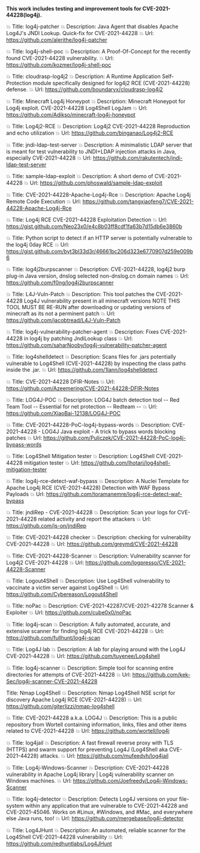 **This work includes testing and improvement tools for CVE-2021-44228(log4j).**

💥 Title: log4j-patcher
💥 Description: Java Agent that disables Apache Log4J's JNDI Lookup. Quick-fix for CVE-2021-44228
💥 Url: https://github.com/alerithe/log4j-patcher


💥 Title: log4j-shell-poc
💥 Description: A Proof-Of-Concept for the recently found CVE-2021-44228 vulnerability.
💥 Url: https://github.com/kozmer/log4j-shell-poc


💥 Title: cloudrasp-log4j2
💥 Description: A Runtime Application Self-Protection module specifically designed for log4j2 RCE (CVE-2021-44228) defense.
💥 Url: https://github.com/boundaryx/cloudrasp-log4j2


💥 Title: Minecraft Log4j Honeypot
💥 Description: Minecraft Honeypot for Log4j exploit. CVE-2021-44228 Log4Shell LogJam
💥 Url: https://github.com/Adikso/minecraft-log4j-honeypot


💥 Title: Log4j2-RCE
💥 Description: Log4j2 CVE-2021-44228 Reproduction and echo utilization
💥 Url: https://github.com/binganao/Log4j2-RCE


💥 Title: jndi-ldap-test-server
💥 Description: A minimalistic LDAP server that is meant for test vulnerability to JNDI+LDAP injection attacks in Java, especially CVE-2021-44228
💥 Url: https://github.com/rakutentech/jndi-ldap-test-server


💥 Title: sample-ldap-exploit
💥 Description: A short demo of CVE-2021-44228
💥 Url: https://github.com/phoswald/sample-ldap-exploit


💥 Title: CVE-2021-44228-Apache-Log4j-Rce
💥 Description: Apache Log4j Remote Code Execution
💥 Url: https://github.com/tangxiaofeng7/CVE-2021-44228-Apache-Log4j-Rce


💥 Title: Log4j RCE CVE-2021-44228 Exploitation Detection
💥 Url: https://gist.github.com/Neo23x0/e4c8b03ff8cdf1fa63b7d15db6e3860b


💥 Title: Python script to detect if an HTTP server is potentially vulnerable to the log4j 0day RCE
💥 Url: https://gist.github.com/byt3bl33d3r/46661bc206d323e6770907d259e009b6


💥 Title: log4j2burpscanner
💥 Description: CVE-2021-44228, log4j2 burp plug-in Java version, dnslog selected non-dnslog.cn domain names
💥 Url: https://github.com/f0ng/log4j2burpscanner


💥 Title: L4J-Vuln-Patch
💥 Description: This tool patches the CVE-2021-44228 Log4J vulnerability present in all minecraft versions NOTE THIS TOOL MUST BE RE-RUN after downloading or updating versions of minecraft as its not a perminent patch
💥 Url: https://github.com/jacobtread/L4J-Vuln-Patch


💥 Title: log4j-vulnerability-patcher-agent
💥 Description: Fixes CVE-2021-44228 in log4j by patching JndiLookup class
💥 Url: https://github.com/saharNooby/log4j-vulnerability-patcher-agent


💥 Title: log4shelldetect
💥 Description: Scans files for .jars potentially vulnerable to Log4Shell (CVE-2021-44228) by inspecting the class paths inside the .jar.
💥 Url: https://github.com/1lann/log4shelldetect


💥 Title: CVE-2021-44228 DFIR-Notes
💥 Url: https://github.com/Azeemering/CVE-2021-44228-DFIR-Notes


💥 Title: LOG4J-POC
💥 Description: LOG4J batch detection tool -- Red Team Tool -- Essential for net protection -- Redteam --
💥 Url: https://github.com/XiaoBai-12138/LOG4J-POC


💥 Title: CVE-2021-44228-PoC-log4j-bypass-words
💥 Description: CVE-2021-44228 - LOG4J Java exploit - A trick to bypass words blocking patches
💥 Url: https://github.com/Puliczek/CVE-2021-44228-PoC-log4j-bypass-words


💥 Title: Log4Shell Mitigation tester
💥 Description: Log4Shell CVE-2021-44228 mitigation tester
💥 Url: https://github.com/lhotari/log4shell-mitigation-tester


💥 Title: log4j-rce-detect-waf-bypass
💥 Description: A Nuclei Template for Apache Log4j RCE (CVE-2021-44228) Detection with WAF Bypass Payloads
💥 Url: https://github.com/toramanemre/log4j-rce-detect-waf-bypass


💥 Title: jndiRep - CVE-2021-44228
💥 Description: Scan your logs for CVE-2021-44228 related activity and report the attackers
💥 Url: https://github.com/js-on/jndiRep


💥 Title: CVE-2021-44228 checker
💥 Description: checking for vulnerability CVE-2021-44228
💥 Url: https://github.com/greymd/CVE-2021-44228

💥 Title: CVE-2021-44228-Scanner
💥 Description: Vulnerability scanner for Log4j2 CVE-2021-44228
💥 Url: https://github.com/logpresso/CVE-2021-44228-Scanner

💥 Title: Logout4Shell
💥 Description: Use Log4Shell vulnerability to vaccinate a victim server against Log4Shell
💥 Url: https://github.com/Cybereason/Logout4Shell

💥 Title: noPac
💥 Description: CVE-2021-42287/CVE-2021-42278 Scanner & Exploiter
💥 Url: https://github.com/cube0x0/noPac

💥 Title: log4j-scan
💥 Description: A fully automated, accurate, and extensive scanner for finding log4j RCE CVE-2021-44228
💥 Url: https://github.com/fullhunt/log4j-scan

💥 Title: Log4J lab
💥 Description: A lab for playing around with the Log4J CVE-2021-44228
💥 Url: https://github.com/tuyenee/Log4shell

💥 Title: log4j-scanner
💥 Description: Simple tool for scanning entire directories for attempts of CVE-2021-44228
💥 Url: https://github.com/kek-Sec/log4j-scanner-CVE-2021-44228

Title: Nmap Log4Shell
💥 Description: Nmap Log4Shell NSE script for discovery Apache Log4j RCE (CVE-2021-44228)
💥 Url: https://github.com/giterlizzi/nmap-log4shell

💥 Title: CVE-2021-44228 a.k.a. LOG4J
💥 Description: This is a public repository from Wortell containing information, links, files and other items related to CVE-2021-44228
💥 Url: https://github.com/wortell/log4j

💥 Title: log4jail
💥 Description: A fast firewall reverse proxy with TLS (HTTPS) and swarm support for preventing Log4J (Log4Shell aka CVE-2021-44228) attacks.
💥 Url: https://github.com/mufeedvh/log4jail

💥 Title: Log4j-Windows-Scanner
💥 Description: CVE-2021-44228 vulnerability in Apache Log4j library | Log4j vulnerability scanner on Windows machines.
💥 Url: https://github.com/Joefreedy/Log4j-Windows-Scanner

💥 Title: log4j-detector
💥 Description: Detects Log4J versions on your file-system within any application that are vulnerable to CVE-2021-44228 and CVE-2021-45046. Works on #Linux, #Windows, and #Mac, and everywhere else Java runs, too!
💥 Url: https://github.com/mergebase/log4j-detector

💥 Title: Log4JHunt
💥 Description: An automated, reliable scanner for the Log4Shell CVE-2021-44228 vulnerability
💥 Url: https://github.com/redhuntlabs/Log4JHunt
